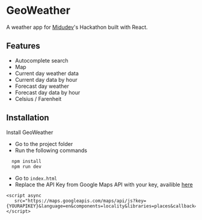 # GeoWeather

A weather app for [Midudev](https://www.twitch.tv/midudev)'s Hackathon built with React.

## Features

- Autocomplete search
- Map
- Current day weather data
- Current day data by hour
- Forecast day weather
- Forecast day data by hour
- Celsius / Farenheit

## Installation

Install GeoWeather

- Go to the project folder
- Run the following commands

```bash
  npm install
  npm run dev
```

- Go to `index.html`
- Replace the API Key from Google Maps API with your key, availible [here](https://mapsplatform.google.com/intl/es-419_ALL/)

```
<script async
   src="https://maps.googleapis.com/maps/api/js?key={YOURAPIKEY}&language=en&components=locality&libraries=places&callback=myCallbackFunc">
</script>
```
